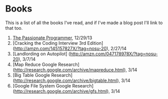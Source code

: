 Books
=====

This is a list of all the books I've read, and if I've made a blog post I'll link to that too.

1. [The Passionate Programmer](http://amzn.com/1934356344/?tag=nosu-20), 12/29/13
2. [Cracking the Coding Interview 3rd Edition] (http://amzn.com/145157827X/?tag=nosu-20), 2/27/14
3. [Landlording on Autopilot] (http://amzn.com/047178978X/?tag=nosu-20), 3/7/14
4. [Map Reduce Google Research] (http://research.google.com/archive/mapreduce.html), 3/14
5. [Big Table Google Research] (http://research.google.com/archive/bigtable.html), 3/14
6. [Google File System Google Research] (http://research.google.com/archive/gfs.html), 3/14
